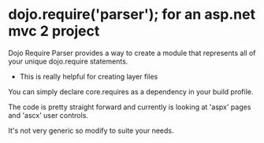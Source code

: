 # dojo.require('parser'); for an asp.net mvc 2 project

Dojo Require Parser provides a way to create a module that represents all of your unique dojo.require statements.

* This is really helpful for creating layer files

You can simply declare core.requires as a dependency in your build profile.

The code is pretty straight forward and currently is looking at 'aspx' pages and 'ascx' user controls.

It's not very generic so modify to suite your needs.


